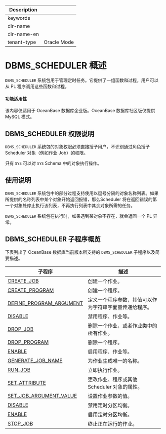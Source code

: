 | Description   |                 |
|---------------|-----------------|
| keywords      |                 |
| dir-name      |                 |
| dir-name-en   |                 |
| tenant-type   | Oracle Mode     |

# DBMS_SCHEDULER 概述 

`DBMS_SCHEDULER` 系统包用于管理定时任务。它提供了一组函数和过程，用户可以从 PL 程序调用这些函数和过程。

  <main id="notice" >
    <h4>功能适用性</h4>
    <p>该内容仅适用于 OceanBase 数据库企业版。OceanBase 数据库社区版仅提供 MySQL 模式。</p>
  </main>

## DBMS_SCHEDULER 权限说明 

`DBMS_SCHEDULER` 系统包的对象权限必须直接授予用户，不识别通过角色授予 Scheduler 对象（例如作业 Job）的权限。

只有 `SYS` 可以对 `SYS` Schema 中的对象执行操作。

## 使用说明 

`DBMS_SCHEDULER` 系统包中的部分过程支持使用以逗号分隔的对象名称列表。如果所提供的名称列表中某个对象开始返回报错，那么Scheduler 将在返回错误的第一个对象处停止执行该列表，不再执行列表中其余对象所需的任务。

`DBMS_SCHEDULER` 系统包在执行时，如果遇到某对象不存在，就会返回一个 PL 异常。

## DBMS_SCHEDULER 子程序概览 

下表列出了 OceanBase 数据库当前版本所支持的 `DBMS_SCHEDULER` 子程序以及简要描述。


|                                  子程序                                 |             描述            |
|------------------------------------------------------------------------|-----------------------------|
| [CREATE_JOB](../14200.dbms-scheduler-oracle/200.create-job-oracle.md)                  | 创建一个作业。                     |
| [CREATE_PROGRAM](../14200.dbms-scheduler-oracle/300.create-program-oracle.md)          | 创建一个程序。                     |
| [DEFINE_PROGRAM_ARGUMENT](../14200.dbms-scheduler-oracle/400.define-program-argument-oracle.md) | 定义一个程序参数，其值可以作为字符串字面量传递给程序。 |
| [DISABLE](../14200.dbms-scheduler-oracle/500.disable-scheduler-oracle.md)                      | 禁用程序、作业等。                   |
| [DROP_JOB](../14200.dbms-scheduler-oracle/600.drop-job-oracle.md)                      | 删除一个作业，或者作业类中的所有作业。 |
| [DROP_PROGRAM](../14200.dbms-scheduler-oracle/700.drop-program-oracle.md)              | 删除一个程序。                       |
| [ENABLE](../14200.dbms-scheduler-oracle/800.enable-scheduler-oracle.md)                        | 启用程序、作业等。                   |
| [GENERATE_JOB_NAME](../14200.dbms-scheduler-oracle/900.generate-job-name-oracle.md)       | 为作业生成唯一的名称。             |
| [RUN_JOB](../14200.dbms-scheduler-oracle/1000.run-job-oracle.md)                       | 立即执行作业。                       |
| [SET_ATTRIBUTE](../14200.dbms-scheduler-oracle/1100.set-attribute-oracle.md)           | 更改作业、程序或其他 Scheduler 对象的属性。 |
| [SET_JOB_ARGUMENT_VALUE](../14200.dbms-scheduler-oracle/1200.set-job-argument-value-oracle.md)  | 设置作业参数的值。            |
| [DISABLE](../14200.dbms-scheduler-oracle/1300.dbms-scheduler-disable-oracle.md)|禁用定时分区均衡。|
| [ENABLE](../14200.dbms-scheduler-oracle/1400.dbms-scheduler-enable-oracle.md) |启用定时分区均衡。|
| [STOP_JOB](../14200.dbms-scheduler-oracle/1300.stop-job-oracle.md)  | 终止正在运行的作业。            |


